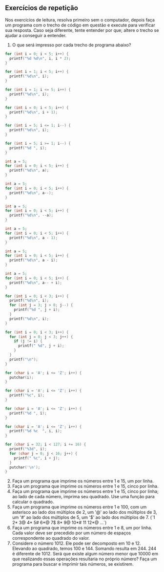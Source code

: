 ## Exercícios de repetição

Nos exercícios de leitura, resolva primeiro sem o computador, depois faça um programa com o trecho de código em questão e execute para verificar sua resposta. Caso seja diferente, tente entender por que; altere o trecho se ajudar a conseguir a entender.

1. O que será impresso por cada trecho de programa abaixo?
```c
for (int i = 0; i < 5; i++) {
  printf("%d %d\n", i, i * 2);
}
```
```c
for (int i = 1; i < 5; i++) {
  printf("%d\n", i);
}
```
```c
for (int i = 1; i <= 5; i++) {
  printf("%d\n", i);
}
```
```c
for (int i = 0; i < 5; i++) {
  printf("%d\n", i + 1);
}
```
```c
for (int i = 5; i <= 1; i--) {
  printf("%d\n", i);
}
```
```c
for (int i = 5; i >= 1; i--) {
  printf("%d ", i);
}
```
```c
int a = 5;
for (int i = 0; i < 5; i++) {
  printf("%d\n", a);
}
```
```c
int a = 5;
for (int i = 0; i < 5; i++) {
  printf("%d\n", a--);
}
```
```c
int a = 5;
for (int i = 0; i < 5; i++) {
  printf("%d\n", --a);
}
```
```c
int a = 5;
for (int i = 0; i < 5; i++) {
  printf("%d\n", a - 1);
}
```
```c
int a = 5;
for (int i = 0; i < 5; i++) {
  printf("%d\n", a - i);
}
```
```c
int a = 5;
for (int i = 0; i < 5; i++) {
  printf("%d\n", a-- + i);
}
```
```c
for (int i = 0; i < 3; i++) {
  printf("%d\n", i);
  for (int j = 3; j > 0; j--) {
    printf("%d ", j + i);
  }
  printf("%d\n", i);
}
```
```c
for (int i = 0; i < 3; i++) {
  for (int j = 0; j < 3; j++) {
    if (j != i) {
      printf(" %d", j + i);
    }
  }
  printf("\n");
}
```
```c
for (char i = 'A'; i <= 'Z'; i++) {
  putchar(i);
}
```
```c
for (char i = 'A'; i <= 'Z'; i++) {
  printf("%c", i);
}
```
```c
for (char i = 'A'; i <= 'Z'; i++) {
  printf("%d ", i);
}
```
```c
for (char i = 'A'; i <= 'Z'; i++) {
  printf("%d %c  ", i, i);
}
```
```c
for (char i = 32; i < 127; i += 16) {
  printf("%3d", i);
  for (char j = 0; j < 16; j++) {
    printf(" %c", i + j);
  }
  putchar('\n');
}
```

2. Faça um programa que imprime os números entre 1 e 15, um por linha.
2. Faça um programa que imprime os números entre 1 e 15, cinco por linha.
2. Faça um programa que imprime os números entre 1 e 15, cinco por linha; ao lado de cada número, imprima seu quadrado. Use uma função para calcular o quadrado.
2. Faça um programa que imprime os números entre 1 e 100, com um asterisco ao lado dos múltiplos de 2, um '@' ao lado dos múltiplos de 3, um '#' ao lado dos múltiplos de 5, um '$' ao lado dos múltiplos de 7. (`1 2* 3@ 4* 5# 6*@ 7$ 8* 9@ 10*# 11 12*@ ...`)
3. Faça um programa que imprime os números entre 1 e 8, um por linha. Cada valor deve ser precedido por um número de espaços correspondente ao quadrado do valor.
2. Considere o número 1012. Ele pode ser decomposto em 10 e 12. Elevando ao quadrado, temos 100 e 144. Somando resulta em 244. 244 é diferente de 1012. Será que existe algum número menor que 10000 em que realizando essas operações resultaria no próprio número? Faça um programa para buscar e imprimir tais números, se existirem.
